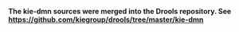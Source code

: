 **The kie-dmn sources were merged into the Drools repository. See https://github.com/kiegroup/drools/tree/master/kie-dmn**

